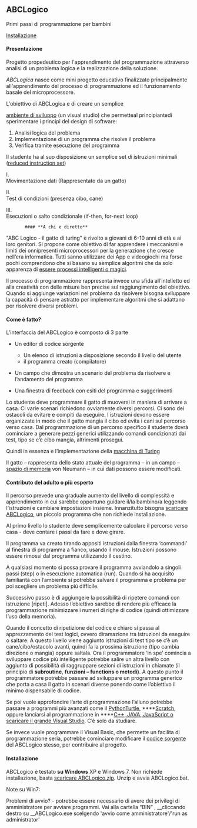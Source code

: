 ## **ABCLogico**

Primi passi di programmazione per
bambini 

[Installazione]()

#### **Presentazione**

 

Progetto propedeutico per
l'apprendimento del programmazione attraverso analisi di un problema logica e
la realizzazione della soluzione.

 

_ABCLogica_ nasce come mini progetto educativo
finalizzato principalmente all'apprendimento del processo di programmazione ed
il funzionamento basale del microprocessore.

 

L'obiettivo di ABCLogica e di creare un semplice 

[ambiente
di sviluppo](http://it.wikipedia.org/wiki/Integrated_development_environment) (un visual studio) che
permetteal principiantedi
sperimentare i principi del design di software:

1. Analisi logica del problema
2. Implementazione di un programma che risolve il
     problema
3. Verifica tramite esecuzione del programma

 

Il studente ha al suo
disposizione un semplice set di istruzioni minimali ([reduced
instruction set](http://it.wikipedia.org/wiki/Reduced_instruction_set_computer))

      
I.    
Movimentazione dati (Rappresentato da un gatto)

    
II.    
Test di condizioni (presenza cibo, cane)

  
III.    
Esecuzioni o salto condizionale (if-then, for-next loop)

           #### **A chi e diretto**

"ABC Logico - il gatto di
turing" è rivolto a giovani di 6-10 anni di età e ai loro genitori. Si
propone come obiettivo di far apprendere i meccanismi e limiti dei onnipresenti
microprocessori per la generazione che cresce nell’era informatica. Tutti sanno
utilizzare dei App e videogiochi ma forse pochi comprendono che si basano su
semplice algoritmi che da solo apparenza di [essere
processi intelligenti o magici](http://www.repubblica.it/scienze/2014/06/10/news/computer_si_finge_umano-88594405/). 

Il processo di programmazione
rappresenta invece una sfida all’intelletto ed alla creatività con delle misure
ben precise sul raggiungimento del obiettivo. Quando si aggiunge variazioni nel
problema da risolvere bisogna sviluppare la capacità di pensare astratto per
implementare algoritmi che si adattano per risolvere diversi problemi.

 

#### **Come è fatto?**

L’interfaccia del ABCLogico è
composto di 3 parte

- Un editor di codice sorgente 
    - Un elenco di istruzioni a disposizione secondo il
      livello del utente
    - il programma creato (compilatore)

- Un campo che dimostra un scenario del problema da
     risolvere e l’andamento del programma
- Una finestra di feedback con esiti del programma e
     suggerimenti
 

Lo studente deve programmare il
gatto di muoversi in maniera di arrivare a casa. Ci varie scenari richiedono
ovviamente diversi percorsi. Ci sono dei ostacoli da evitare e compiti da
eseguire. I istruzioni devono essere organizzate in modo che il gatto mangia il
cibo ed evita i cani sul percorso verso casa. Dal programmazione di un percorso
specifico il studente dovrà cominciare a generare pezzi generici utilizzando
comandi condizionati dai test, tipo se c’è cibo mangia, altrimenti
prosegui.  

Quindi in essenza e
l’implementazione della [macchina di
Turing](http://it.wikipedia.org/wiki/Macchina_di_Turing_universale)

Il gatto – rappresenta dello
stato attuale del programma – in un campo – [spazio di memoria](http://it.wikipedia.org/wiki/Architettura_di_von_Neumann) von Neumann – in cui dati
possono essere modificati.
#### **Contributo del adulto o più esperto**

Il percorso prevede una graduale
aumento del livello di complessità e apprendimento in cui sarebbe opportuno
guidare il/la bambino/a leggendo l’istruzioni e cambiare impostazioni insieme.
Innanzitutto bisogna [scaricare
ABCLogico](https://github.com/ThorsenRune/ABCLogico/blob/master/ABCLogico.zip), un piccolo programma che non richiede installazione. 

Al primo livello lo studente deve
semplicemente calcolare il percorso verso casa - deve contare i passi da fare e
dove girare. 

Il programma va creato tirando
appositi istruzioni dalla finestra ‘commandi’ al finestra di programma a
fianco, usando il mouse. Istruzioni possono essere rimossi dal programma
utilizzando il cestino.

A
qualsiasi momento si possa provare il programma avviandolo a singoli passi
(step) o in esecuzione automatica (run).
Quando si ha acquisito
familiarità con l’ambiente si potrebbe salvare il programma e problema per poi
scegliere un problema più difficile. 

 

Successivo passo è di aggiungere
la possibilità di ripetere comandi con istruzione [ripeti]. Adesso l’obiettivo
sarebbe di rendere più efficace la programmazione minimizzare i numeri di righe
di codice (quindi ottimizzare l’uso della memoria). 

Quando il concetto di ripetizione
del codice e chiaro si passa al apprezzamento del test logici, ovvero
diramazione tra istruzioni da eseguire o saltare. A questo livello viene
aggiunto istruzioni di test tipo se c’è un cane/cibo/ostacolo avanti, quindi fa
la prossima istruzione (tipo cambia direzione o mangia) oppure saltala. Ora il
programmatore ‘in spe’ comincia a sviluppare codice più intelligente potrebbe
salire un altra livello con aggiunto di possibilità di raggruppare sezioni di
istruzioni in chiamate  (il principio di
__subroutine__,  __funzioni – functions o metodi)__. A questo punto il programmatore potrebbe
passare ad sviluppare un programma generico che porta a casa il gatto in
scenari diverse ponendo come l’obiettivo il minimo dispensabile di codice. 

 

Se poi vuole approfondire l’arte
di programmazione l’alluno potrebbe passare a programmi più avanzati come il  [PythonTurtle](http://pythonturtle.org/), ****[Scratch](http://scratch.mit.edu/),
oppure lanciarsi al programmazione in ****[C++,
JAVA, JavaScript o scaricare il grande Visual Studio](http://www.visualstudio.com/it-it/visual-studio-homepage-vs.aspx). C’è solo da studiare.

 

Se invece vuole programmare il
Visual Basic, che permette un facilita di programmazione seria, potrebbe
cominciare modificare il [codice
sorgente](https://github.com/ThorsenRune/ABCLogico/archive/master.zip) del ABCLogico stesso, per contribuire al progetto.
#### **Installazione**

ABCLogico è testato __su Windows__ XP e Windows 7. Non richiede installazione, basta
[scaricare
ABCLogico.zip](https://github.com/ThorsenRune/ABCLogico/blob/master/ABCLogico.zip).
Unzip e avvia ABCLogico.bat.

Note su Win7: 

Problemi
di avvio? - potrebbe essere necessario di avere dei privilegi di amministratore
per avviare programmi. Vai alla cartella “BIN” , __cliccando destro su __ABCLogico.exe scelgendo 'avvio come amministratore'/'run as
administrator'
